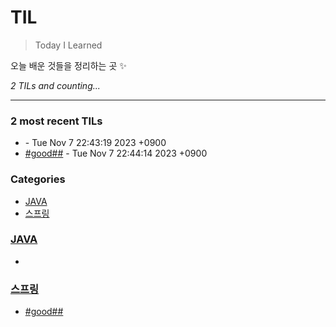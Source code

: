 # TIL
> Today I Learned

오늘 배운 것들을 정리하는 곳 ✨


_2 TILs and counting..._

---

### 2 most recent TILs

- [](JAVA/hello.md) - Tue Nov 7 22:43:19 2023 +0900
- [#good##](스프링/hello.md) - Tue Nov 7 22:44:14 2023 +0900

### Categories

- [JAVA](#JAVA)
- [스프링](#스프링)

### [JAVA](#JAVA)
- [](JAVA/hello.md)

### [스프링](#스프링)
- [#good##](스프링/hello.md)


